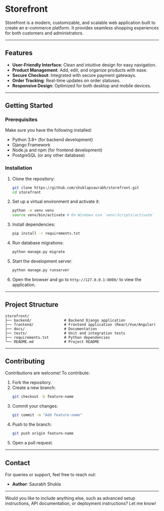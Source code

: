 # Storefront

Storefront is a modern, customizable, and scalable web application built to create an e-commerce platform. It provides seamless shopping experiences for both customers and administrators.

---

## Features

- **User-Friendly Interface**: Clean and intuitive design for easy navigation.
- **Product Management**: Add, edit, and organize products with ease.
- **Secure Checkout**: Integrated with secure payment gateways.
- **Order Tracking**: Real-time updates on order statuses.
- **Responsive Design**: Optimized for both desktop and mobile devices.

---

## Getting Started

### Prerequisites

Make sure you have the following installed:

- Python 3.8+ (for backend development)
- Django Framework
- Node.js and npm (for frontend development)
- PostgreSQL (or any other database)

### Installation

1. Clone the repository:
   ```bash
   git clone https://github.com/shuklapsaurabh/storefront.git
   cd storefront
   ```

2. Set up a virtual environment and activate it:
   ```bash
   python -m venv venv
   source venv/bin/activate # On Windows use `venv\Scripts\activate`
   ```

3. Install dependencies:
   ```bash
   pip install -r requirements.txt
   ```

4. Run database migrations:
   ```bash
   python manage.py migrate
   ```

5. Start the development server:
   ```bash
   python manage.py runserver
   ```

6. Open the browser and go to `http://127.0.0.1:8000/` to view the application.

---

## Project Structure

```
storefront/
├── backend/               # Backend Django application
├── frontend/              # Frontend application (React/Vue/Angular)
├── docs/                  # Documentation
├── tests/                 # Unit and integration tests
├── requirements.txt       # Python dependencies
└── README.md              # Project README
```

---

## Contributing

Contributions are welcome! To contribute:

1. Fork the repository.
2. Create a new branch:
   ```bash
   git checkout -b feature-name
   ```
3. Commit your changes:
   ```bash
   git commit -m "Add feature-name"
   ```
4. Push to the branch:
   ```bash
   git push origin feature-name
   ```
5. Open a pull request.

---
## Contact

For queries or support, feel free to reach out:

- **Author**: Saurabh Shukla

---

Would you like to include anything else, such as advanced setup instructions, API documentation, or deployment instructions? Let me know!
